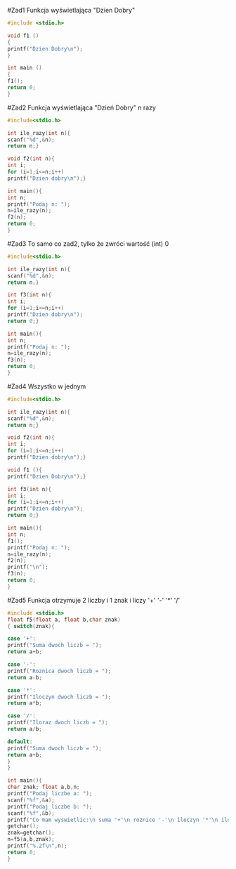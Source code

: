 #Zad1
Funkcja wyświetlająca "Dzien Dobry"
```c
#include <stdio.h>

void f1 ()
{
printf("Dzien Dobry\n");
}

int main ()
{
f1();
return 0;
}
```

#Zad2
Funkcja wyświetlająca "Dzień Dobry" n razy
```c
#include<stdio.h>

int ile_razy(int n){
scanf("%d",&n);
return n;}

void f2(int n){
int i;
for (i=1;i<=n;i++)
printf("Dzien dobry\n");}

int main(){
int n;
printf("Podaj n: ");
n=ile_razy(n);
f2(n);
return 0;
}
```

#Zad3
To samo co zad2, tylko że zwróci wartość (int) 0
```c
#include<stdio.h>

int ile_razy(int n){
scanf("%d",&n);
return n;}

int f3(int n){
int i;
for (i=1;i<=n;i++)
printf("Dzien dobry\n");
return 0;}

int main(){
int n;
printf("Podaj n: ");
n=ile_razy(n);
f3(n);
return 0;
}
```

#Zad4
Wszystko w jednym
```c
#include<stdio.h>

int ile_razy(int n){
scanf("%d",&n);
return n;}

void f2(int n){
int i;
for (i=1;i<=n;i++)
printf("Dzien dobry\n");}

void f1 (){
printf("Dzien Dobry\n");}

int f3(int n){
int i;
for (i=1;i<=n;i++)
printf("Dzien dobry\n");
return 0;}

int main(){
int n;
f1();
printf("Podaj n: ");
n=ile_razy(n);
f2(n);
printf("\n");
f3(n);
return 0;
}
```

#Zad5
Funkcja otrzymuje 2 liczby i 1 znak i liczy '+' '-' '*' '/'
```c
#include <stdio.h>
float f5(float a, float b,char znak)
{ switch(znak){

case '+':
printf("Suma dwoch liczb = ");
return a+b;

case '-':
printf("Roznica dwoch liczb = ");
return a-b;

case '*':
printf("Iloczyn dwoch liczb = ");
return a*b;

case '/':
printf("Iloraz dwoch liczb = ");
return a/b;

default:
printf("Suma dwoch liczb = ");
return a+b;
}
}

int main(){
char znak; float a,b,n;
printf("Podaj liczbe a: ");
scanf("%f",&a);
printf("Podaj liczbe b: ");
scanf("%f",&b);
printf("Co mam wyswietlic:\n suma '+'\n roznice '-'\n iloczyn '*'\n iloraz '/'\n");
getchar();
znak=getchar();
n=f5(a,b,znak);
printf("%.2f\n",n);
return 0;
}
```

